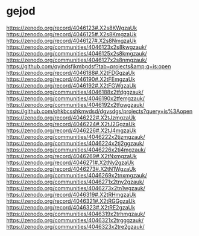 # gejod
https://zenodo.org/record/4046123#.X2s8KWgzaUk https://zenodo.org/record/4046125#.X2s8KmgzaUk https://zenodo.org/record/4046127#.X2s8NmgzaUk https://zenodo.org/communities/4046123x2s8kwgzauk/ https://zenodo.org/communities/4046125x2s8kmgzauk/ https://zenodo.org/communities/4046127x2s8nmgzauk/ https://github.com/qyjndsfjkmbgdsf?tab=projects&amp;q=is:open https://zenodo.org/record/4046188#.X2tFDGgzaUk https://zenodo.org/record/4046190#.X2tFEmgzaUk https://zenodo.org/record/4046192#.X2tFGWgzaUk https://zenodo.org/communities/4046188x2tfdggzauk/ https://zenodo.org/communities/4046190x2tfemgzauk/ https://zenodo.org/communities/4046192x2tfgwgzauk/ https://github.com/qhkbcsshkmvdsd/dgvsdgs/projects?query=is%3Aopen https://zenodo.org/record/4046222#.X2tJzmgzaUk https://zenodo.org/record/4046224#.X2tJ2GgzaUk https://zenodo.org/record/4046226#.X2tJ4mgzaUk https://zenodo.org/communities/4046222x2tjzmgzauk/ https://zenodo.org/communities/4046224x2tj2ggzauk/ https://zenodo.org/communities/4046226x2tj4mgzauk/ https://zenodo.org/record/4046269#.X2tNxmgzaUk https://zenodo.org/record/4046271#.X2tNy2gzaUk https://zenodo.org/record/4046273#.X2tN1WgzaUk https://zenodo.org/communities/4046269x2tnxmgzauk/ https://zenodo.org/communities/4046271x2tny2gzauk/ https://zenodo.org/communities/4046273x2tn1wgzauk/ https://zenodo.org/record/4046319#.X2tRHmgzaUk https://zenodo.org/record/4046321#.X2tRGGgzaUk https://zenodo.org/record/4046323#.X2tRE2gzaUk https://zenodo.org/communities/4046319x2trhmgzauk/ https://zenodo.org/communities/4046321x2trgggzauk/ https://zenodo.org/communities/4046323x2tre2gzauk/
